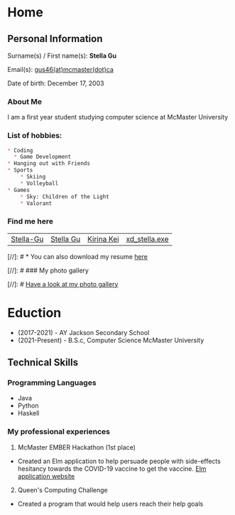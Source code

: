 # Home

<script src="https://kit.fontawesome.com/6d173168d3.js" crossorigin="anonymous"></script>

## Personal Information
Surname(s) / First name(s): **Stella Gu**

Email(s): [gus46(at)mcmaster(dot)ca](mailto:gus46@mcmaster.ca)

Date of birth: December 17, 2003

### About Me

I am a first year student studying computer science at McMaster University


### List of hobbies:

```markdown
* Coding
  * Game Development
* Hanging out with Friends
* Sports
    * Skiing
    * Volleyball
* Games
    * Sky: Children of the Light
    * Valorant
```

### Find me here

<table>
    <tr>
        <td>
            <a href="https://github.com/Stella-Gu" target="blank"><i class="fab fa-github fa-lg"></i> Stella-Gu</a>
        </td>
        <td>
            <a href="https://www.linkedin.com/in/stella-gu-21067a212/" target="blank"><i class="fab fa-linkedin fa-lg"></i> Stella Gu</a>
        </td>
        <td>
            <a href="https://www.youtube.com/channel/UC6NqBvwkPs07OJ7uaZHf0XA" target="blank"><i class="fab fa-youtube fa-lg"></i> Kirina Kei</a>
        </td>
        <td>
            <a href="https://www.instagram.com/xd_stella.exe/" target="blank"><i class="fab fa-instagram fa-lg"></i> xd_stella.exe</a>
        </td>
    </tr>
</table>

[//]: # * <i class="fas fa-file fa-lg"></i> You can also download my resume [here](cv.pdf)

[//]: # ### My photo gallery

[//]: # [Have a look at my photo gallery](/photo.md)

# Eduction
* (2017-2021) - AY Jackson Secondary School 
* (2021-Present) - B.S.c, Computer Science McMaster University 

## Technical Skills

### Programming Languages

* Java
* Python
* Haskell

### My professional experiences

1. McMaster EMBER Hackathon (1st place)
* Created an Elm application to help persuade people with side-effects hesitancy towards the COVID-19 vaccine to get the vaccine. 
<a href="https://macoutreach.rocks/share/005096c5" target="blank"></i>Elm application website</a>
2. Queen's Computing Challenge
* Created a program that would help users reach their help goals

